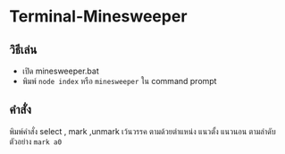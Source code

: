 # Terminal-Minesweeper

## วิธีเล่น
- เปิด minesweeper.bat
- พิมพ์ `node index` หรือ `minesweeper` ใน command prompt

## คำสั่ง
พิมพ์คำสั่ง select , mark ,unmark เว้นวรรค ตามด้วยตำแหน่ง แนวตั้ง แนวนอน ตามลำดับ
ตัวอย่าง
`mark a0`
